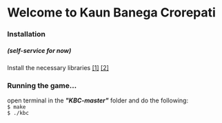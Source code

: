 # Welcome to Kaun Banega Crorepati   
  
   
### Installation   
  
  
##### (self-service for now)  

Install the necessary libraries  <a href="https://www.gtk.org/download/linux.php">[1]</a>  <a href="http://man7.org/linux/man-pages/man7/pthreads.7.html">[2]</a>  
  
### Running the game...  
  
  
open terminal in the **_"KBC-master"_** folder and do the following:  
`$ make`  
`$ ./kbc`
